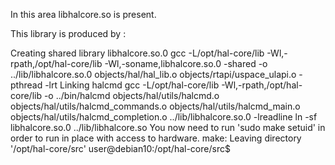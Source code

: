 In this area libhalcore.so is present.

This library is produced by :

Creating shared library libhalcore.so.0
gcc -L/opt/hal-core/lib -Wl,-rpath,/opt/hal-core/lib   -Wl,-soname,libhalcore.so.0 -shared -o ../lib/libhalcore.so.0 objects/hal/hal_lib.o objects/rtapi/uspace_ulapi.o -pthread -lrt 
Linking halcmd
gcc -L/opt/hal-core/lib -Wl,-rpath,/opt/hal-core/lib   -o ../bin/halcmd objects/hal/utils/halcmd.o objects/hal/utils/halcmd_commands.o objects/hal/utils/halcmd_main.o objects/hal/utils/halcmd_completion.o ../lib/libhalcore.so.0 -lreadline
ln -sf libhalcore.so.0 ../lib/libhalcore.so
You now need to run 'sudo make setuid' in order to run in place with access to hardware.
make: Leaving directory '/opt/hal-core/src'
user@debian10:/opt/hal-core/src$ 


